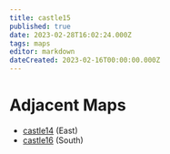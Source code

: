 ```yaml
---
title: castle15
published: true
date: 2023-02-28T16:02:24.000Z
tags: maps
editor: markdown
dateCreated: 2023-02-16T00:00:00.000Z
---
```



# Adjacent Maps
 * [castle14](/maps/castle14) (East)
 * [castle16](/maps/castle16) (South)
